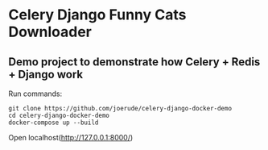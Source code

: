 # Celery Django Funny Cats Downloader

## Demo project to demonstrate how Celery + Redis + Django work

Run commands:

```
git clone https://github.com/joerude/celery-django-docker-demo
cd celery-django-docker-demo
docker-compose up --build
```

Open localhost(http://127.0.0.1:8000/)
